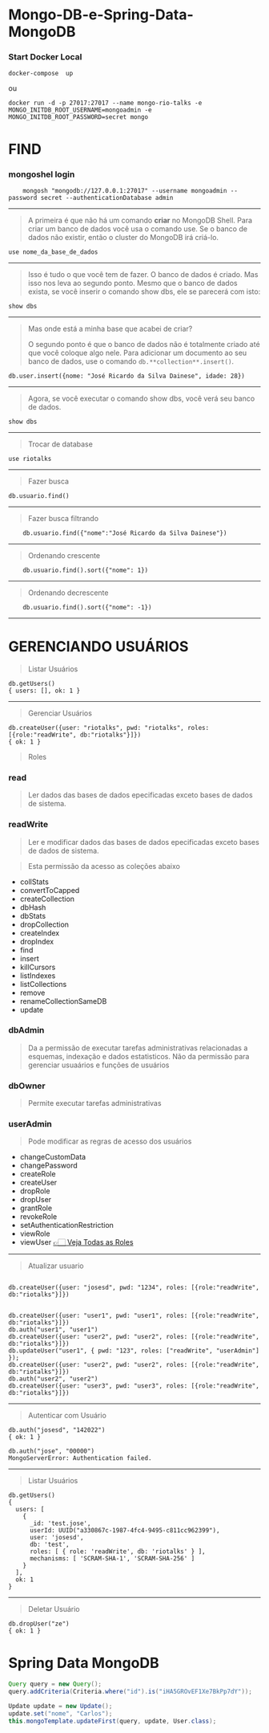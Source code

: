 # Mongo-DB-e-Spring-Data-MongoDB

### Start Docker Local
```shell
docker-compose  up
```

ou

```shell
docker run -d -p 27017:27017 --name mongo-rio-talks -e MONGO_INITDB_ROOT_USERNAME=mongoadmin -e MONGO_INITDB_ROOT_PASSWORD=secret mongo
```

# FIND

### mongoshel login

```shell
    mongosh "mongodb://127.0.0.1:27017" --username mongoadmin --password secret --authenticationDatabase admin
```

---
> A primeira é que não há um comando **criar** no MongoDB Shell.
> Para criar um banco de dados você usa o comando use. Se o banco de dados não existir, então o cluster do MongoDB irá criá-lo.

```shell
use nome_da_base_de_dados
```

---

> Isso é tudo o que você tem de fazer. O banco de dados é criado. Mas isso nos leva ao segundo ponto. Mesmo que o banco de dados exista, se você inserir o comando show dbs</strong>, ele se parecerá com isto:

```shell
show dbs
```

---

> Mas onde está a minha base que acabei de criar?
>
> O segundo ponto é que o banco de dados não é totalmente criado até que você coloque algo nele.
> Para adicionar um documento ao seu banco de dados, use o comando `db.**collection**.insert()`.

```shell
db.user.insert({nome: "José Ricardo da Silva Dainese", idade: 28})
```

---

> Agora, se você executar o comando show dbs, você verá seu banco de dados.

```shell
show dbs
```

---

>
> Trocar de database

```shell
use riotalks
```

---

> Fazer busca

```shell
db.usuario.find()
```

---

> Fazer busca filtrando

```shell
    db.usuario.find({"nome":"José Ricardo da Silva Dainese"})
```

---

> Ordenando crescente

```shell
    db.usuario.find().sort({"nome": 1})
```

---

> Ordenando decrescente

```shell
    db.usuario.find().sort({"nome": -1})
```

---

# GERENCIANDO USUÁRIOS

> Listar Usuários

```shell
db.getUsers()
{ users: [], ok: 1 }
```

---

> Gerenciar Usuários

```shell
db.createUser({user: "riotalks", pwd: "riotalks", roles: [{role:"readWrite", db:"riotalks"}]})
{ ok: 1 }
```

> Roles

### read

> Ler dados das bases de dados epecificadas exceto bases de dados de sistema.

### readWrite

> Ler e modificar dados das bases de dados epecificadas exceto bases de dados de sistema.

> Esta permissão da acesso as coleções abaixo

* collStats
* convertToCapped
* createCollection
* dbHash
* dbStats
* dropCollection
* createIndex
* dropIndex
* find
* insert
* killCursors
* listIndexes
* listCollections
* remove
* renameCollectionSameDB
* update

### dbAdmin

> Da a permissão de executar tarefas administrativas relacionadas a esquemas, indexação e dados estatisticos.
> Não da permissão para gerenciar usuaários e funções de usuários

### dbOwner

> Permite executar tarefas administrativas

### userAdmin

> Pode modificar as regras de acesso dos usuários

* changeCustomData
* changePassword
* createRole
* createUser
* dropRole
* dropUser
* grantRole
* revokeRole
* setAuthenticationRestriction
* viewRole
* viewUser
  [👉🏻 Veja Todas as Roles](https://docs.mongodb.com/manual/reference/built-in-roles/)

---

> Atualizar usuario

```shell

db.createUser({user: "josesd", pwd: "1234", roles: [{role:"readWrite", db:"riotalks"}]})


db.createUser({user: "user1", pwd: "user1", roles: [{role:"readWrite", db:"riotalks"}]})
db.auth("user1", "user1")
db.createUser({user: "user2", pwd: "user2", roles: [{role:"readWrite", db:"riotalks"}]})
db.updateUser("user1", { pwd: "123", roles: ["readWrite", "userAdmin"] });
db.createUser({user: "user2", pwd: "user2", roles: [{role:"readWrite", db:"riotalks"}]})
db.auth("user2", "user2")
db.createUser({user: "user3", pwd: "user3", roles: [{role:"readWrite", db:"riotalks"}]})

```

---

> Autenticar com Usuário

```shell
db.auth("josesd", "142022")
{ ok: 1 }
```

```shell
db.auth("jose", "00000")
MongoServerError: Authentication failed.
```

---

> Listar Usuários

```shell
db.getUsers()
{
  users: [
    {
      _id: 'test.jose',
      userId: UUID("a330867c-1987-4fc4-9495-c811cc962399"),
      user: 'josesd',
      db: 'test',
      roles: [ { role: 'readWrite', db: 'riotalks' } ],
      mechanisms: [ 'SCRAM-SHA-1', 'SCRAM-SHA-256' ]
    }
  ],
  ok: 1
}
```

---

> Deletar Usuário

```shell
db.dropUser("ze")
{ ok: 1 }
```

# Spring Data MongoDB

```java
Query query = new Query();
query.addCriteria(Criteria.where("id").is("iHA5GROvEF1Xe7BkPp7dY"));

Update update = new Update();
update.set("nome", "Carlos");
this.mongoTemplate.updateFirst(query, update, User.class);
````